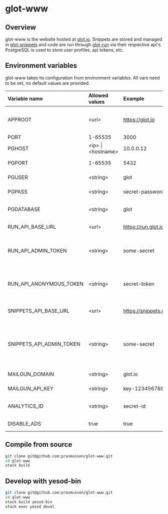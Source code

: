 glot-www
========


## Overview
glot-www is the website hosted at [glot.io](https://glot.io).
Snippets are stored and managed in [glot-snippets](https://github.com/prasmussen/glot-snippets)
and code are run through [glot-run](https://github.com/prasmussen/glot-run) via
their respective api's. PostgreSQL is used to store user profiles, api tokens, etc.


## Environment variables
glot-www takes its configuration from environment variables.
All vars need to be set, no default values are provided.

| Variable name            | Allowed values                     | Example                  | Description                                                  |
|:-------------------------|:-----------------------------------|:-------------------------|:---------------------------------------------------|
| APPROOT                  | &lt;url&gt;                        | https://glot.io          | Base url to where the app is hosted                |
| PORT                     | 1-65535                            | 3000                     | Listen port                                        |
| PGHOST                   | &lt;ip&gt; &#124; &lt;hostname&gt; | 10.0.0.12                | Postgresql host                                    |
| PGPORT                   | 1-65535                            | 5432                     | Postgresql port                                    |
| PGUSER                   | &lt;string&gt;                     | glot                     | Postgresql username                                |
| PGPASS                   | &lt;string&gt;                     | secret-password          | Postgresql password                                |
| PGDATABASE               | &lt;string&gt;                     | glot                     | Postgresql database name                           |
| RUN_API_BASE_URL         | &lt;url&gt;                        | https://run.glot.io      | Url to run api                                     |
| RUN_API_ADMIN_TOKEN      | &lt;string&gt;                     | some-secret              | Admin token for the run api (to create users)      |
| RUN_API_ANONYMOUS_TOKEN  | &lt;string&gt;                     | secret-token             | Token used to run snippets for anonymous users     |
| SNIPPETS_API_BASE_URL    | &lt;url&gt;                        | https://snippets.glot.io | Url to snippets api                                |
| SNIPPETS_API_ADMIN_TOKEN | &lt;string&gt;                     | some-secret              | Admin token for the snippets api (to create users) |
| MAILGUN_DOMAIN           | &lt;string&gt;                     | glot.io                  | Mailgun domain                                     |
| MAILGUN_API_KEY          | &lt;string&gt;                     | key-1234567890           | Mailgun api key                                    |
| ANALYTICS_ID             | &lt;string&gt;                     | secret-id                | Google analytics id (optional)                     |
| DISABLE_ADS              | true                               | true                     | Disable ads (optional)                             |


## Compile from source
```bash
git clone git@github.com:prasmussen/glot-www.git
cd glot-www
stack build
```

## Develop with yesod-bin
```bash
git clone git@github.com:prasmussen/glot-www.git
cd glot-www
stack build yesod-bin
stack exec yesod devel
```
